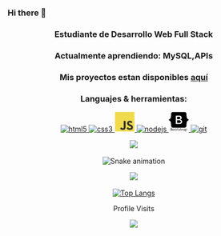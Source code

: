 ### Hi there 👋
<h3 align='center'> Estudiante de Desarrollo Web Full Stack</h3>

<h3 align='center'> Actualmente aprendiendo: <strong>MySQL,APIs</strong></h2>

<h3 align='center'> Mis proyectos estan disponibles <a href="https://github.com/LisandroP57?tab=repositories">aquí</a></h2>

<h3 align='center'>Languajes & herramientas:</h3>
<p align='center'>
  <a href='https://www.w3schools.com/html/' target='_blank' rel='noreferrer'> <img src='https://cdn.jsdelivr.net/gh/devicons/devicon/icons/html5/html5-original.svg' alt='html5' width='40' height='40'/> </a>
    <a href='https://www.w3schools.com/css/' target='_blank' rel='noreferrer'> <img src='https://cdn.jsdelivr.net/gh/devicons/devicon/icons/css3/css3-original.svg' alt='css3' width='40' height='40'/> </a>
  <a href='https://www.w3schools.com/js/' target='_blank' rel='noreferrer'> <img src='https://raw.githubusercontent.com/devicons/devicon/master/icons/javascript/javascript-original.svg' alt='javascript' width='40' height='40'/> </a>
  <a href='https://www.w3schools.com/nodejs/' target='_blank' rel='noreferrer'> <img src='https://cdn.jsdelivr.net/gh/devicons/devicon/icons/nodejs/nodejs-original.svg' alt='nodejs' width='40' height='40'/> </a>
  <a href="https://getbootstrap.com" target="_blank" rel="noreferrer"> <img src="https://raw.githubusercontent.com/devicons/devicon/master/icons/bootstrap/bootstrap-plain-wordmark.svg" alt="bootstrap" width="40" height="40"/> </a>
  <a href="https://git-scm.com/" target="_blank" rel="noreferrer"> <img src="https://www.vectorlogo.zone/logos/git-scm/git-scm-icon.svg" alt="git" width="40" height="40"/> </a>

<br>
  
  <p align='center'><img height="180em" src="https://github-readme-stats.vercel.app/api?username=lisandroP57&theme=dracula&show_icons=true" /></p>
  
  <div align="center">

   ![Snake animation](https://github.com/danielbped/danielbped/blob/output/github-contribution-grid-snake.svg)
  
  </div>
  
  <p align='center'><a href='https://github.com/LisandroP57'><img src='https://github-readme-streak-stats.herokuapp.com/?user=lisandroP57&theme=tokyonight'></a></p>
  
  <p align='center'><a href='https://github.com/LisandroP57'><img src='https://github-readme-stats.vercel.app/api/top-langs/?username=LisandroP57&amp;layout=compact&amp;theme=tokyonight' alt='Top Langs'></a></p>
 
  <p align='center'>Profile Visits<p>
  <div align="center">
    
![](https://komarev.com/ghpvc/?username=lisandroP57&color=006bed)
    
  </div>
